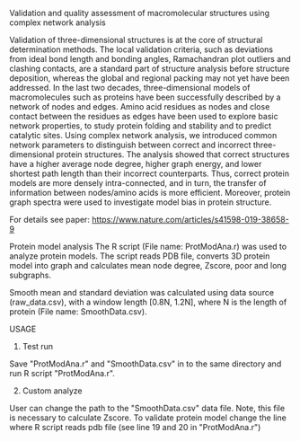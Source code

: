 Validation and quality assessment of macromolecular structures using complex network analysis

Validation of three-dimensional structures is at the core of structural determination methods. The local validation criteria, such as deviations from ideal bond length and bonding angles, Ramachandran plot outliers and clashing contacts, are a standard part of structure analysis before structure deposition, whereas the global and regional packing may not yet have been addressed. In the last two decades, three-dimensional models of macromolecules such as proteins have been successfully described by a network of nodes and edges. Amino acid residues as nodes and close contact between the residues as edges have been used to explore basic network properties, to study protein folding and stability and to predict catalytic sites. Using complex network analysis, we introduced common network parameters to distinguish between correct and incorrect three-dimensional protein structures. The analysis showed that correct structures have a higher average node degree, higher graph energy, and lower shortest path length than their incorrect counterparts. Thus, correct protein models are more densely intra-connected, and in turn, the transfer of information between nodes/amino acids is more efficient. Moreover, protein graph spectra were used to investigate model bias in protein structure.


For details see paper:
https://www.nature.com/articles/s41598-019-38658-9

Protein model analysis 
The R script (File name: ProtModAna.r) was used to analyze protein models. The script reads PDB file, converts 3D protein model into graph and calculates mean node degree, Zscore, poor and long subgraphs.

Smooth mean and standard deviation was calculated using data source (raw_data.csv), with a window length [0.8N, 1.2N], where N is the length of protein (File name: SmoothData.csv).  

USAGE
1) Test run

Save "ProtModAna.r" and "SmoothData.csv" in to the same directory and run R script "ProtModAna.r".

2) Custom analyze

User can change the path to the "SmoothData.csv" data file. Note, this file is necessary to calculate Zscore.
To validate protein model change the line where R script reads pdb file (see line 19 and 20 in "ProtModAna.r")

